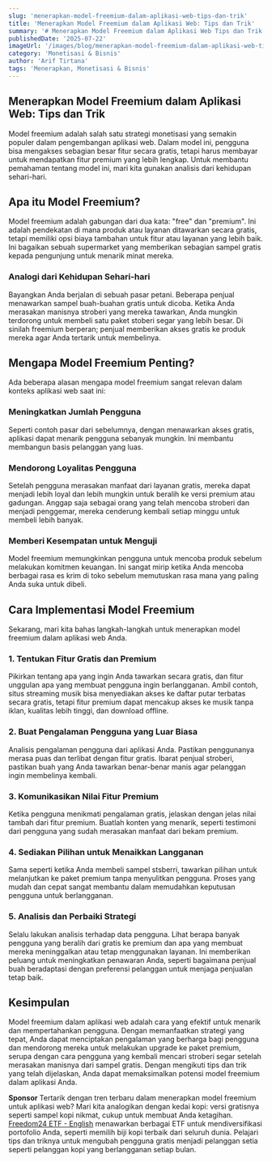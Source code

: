 ```yaml
---
slug: 'menerapkan-model-freemium-dalam-aplikasi-web-tips-dan-trik'
title: 'Menerapkan Model Freemium dalam Aplikasi Web: Tips dan Trik'
summary: '# Menerapkan Model Freemium dalam Aplikasi Web Tips dan Trik  Model freemium adalah salah satu strategi monetisasi yang semakin populer dalam pengemb...'
publishedDate: '2025-07-22'
imageUrl: '/images/blog/menerapkan-model-freemium-dalam-aplikasi-web-tips-dan-trik.png'
category: 'Monetisasi & Bisnis'
author: 'Arif Tirtana'
tags: 'Menerapkan, Monetisasi & Bisnis'
---
```


## Menerapkan Model Freemium dalam Aplikasi Web: Tips dan Trik

Model freemium adalah salah satu strategi monetisasi yang semakin populer dalam pengembangan aplikasi web. Dalam model ini, pengguna bisa mengakses sebagian besar fitur secara gratis, tetapi harus membayar untuk mendapatkan fitur premium yang lebih lengkap. Untuk membantu pemahaman tentang model ini, mari kita gunakan analisis dari kehidupan sehari-hari.

## Apa itu Model Freemium?

Model freemium adalah gabungan dari dua kata: "free" dan "premium". Ini adalah pendekatan di mana produk atau layanan ditawarkan secara gratis, tetapi memiliki opsi biaya tambahan untuk fitur atau layanan yang lebih baik. Ini bagaikan sebuah supermarket yang memberikan sebagian sampel gratis kepada pengunjung untuk menarik minat mereka.

### Analogi dari Kehidupan Sehari-hari

Bayangkan Anda berjalan di sebuah pasar petani. Beberapa penjual menawarkan sampel buah-buahan gratis untuk dicoba. Ketika Anda merasakan manisnya stroberi yang mereka tawarkan, Anda mungkin terdorong untuk membeli satu paket stoberi segar yang lebih besar. Di sinilah freemium berperan; penjual memberikan akses gratis ke produk mereka agar Anda tertarik untuk membelinya.

## Mengapa Model Freemium Penting?

Ada beberapa alasan mengapa model freemium sangat relevan dalam konteks aplikasi web saat ini:

### Meningkatkan Jumlah Pengguna

Seperti contoh pasar dari sebelumnya, dengan menawarkan akses gratis, aplikasi dapat menarik pengguna sebanyak mungkin. Ini membantu membangun basis pelanggan yang luas.

### Mendorong Loyalitas Pengguna

Setelah pengguna merasakan manfaat dari layanan gratis, mereka dapat menjadi lebih loyal dan lebih mungkin untuk beralih ke versi premium atau gadungan. Anggap saja sebagai orang yang telah mencoba stroberi dan menjadi penggemar, mereka cenderung kembali setiap minggu untuk membeli lebih banyak.

### Memberi Kesempatan untuk Menguji

Model freemium memungkinkan pengguna untuk mencoba produk sebelum melakukan komitmen keuangan. Ini sangat mirip ketika Anda mencoba berbagai rasa es krim di toko sebelum memutuskan rasa mana yang paling Anda suka untuk dibeli.

## Cara Implementasi Model Freemium

Sekarang, mari kita bahas langkah-langkah untuk menerapkan model freemium dalam aplikasi web Anda.

### 1. Tentukan Fitur Gratis dan Premium

Pikirkan tentang apa yang ingin Anda tawarkan secara gratis, dan fitur unggulan apa yang membuat pengguna ingin berlangganan. Ambil contoh, situs streaming musik bisa menyediakan akses ke daftar putar terbatas secara gratis, tetapi fitur premium dapat mencakup akses ke musik tanpa iklan, kualitas lebih tinggi, dan download offline.

### 2. Buat Pengalaman Pengguna yang Luar Biasa

Analisis pengalaman pengguna dari aplikasi Anda. Pastikan penggunanya merasa puas dan terlibat dengan fitur gratis. Ibarat penjual stroberi, pastikan buah yang Anda tawarkan benar-benar manis agar pelanggan ingin membelinya kembali.

### 3. Komunikasikan Nilai Fitur Premium

Ketika pengguna menikmati pengalaman gratis, jelaskan dengan jelas nilai tambah dari fitur premium. Buatlah konten yang menarik, seperti testimoni dari pengguna yang sudah merasakan manfaat dari bekam premium.

### 4. Sediakan Pilihan untuk Menaikkan Langganan

Sama seperti ketika Anda membeli sampel stsberri, tawarkan pilihan untuk melanjutkan ke paket premium tanpa menyulitkan pengguna. Proses yang mudah dan cepat sangat membantu dalam memudahkan keputusan pengguna untuk berlangganan.

### 5. Analisis dan Perbaiki Strategi

Selalu lakukan analisis terhadap data pengguna. Lihat berapa banyak pengguna yang beralih dari gratis ke premium dan apa yang membuat mereka meninggalkan atau tetap menggunakan layanan. Ini memberikan peluang untuk meningkatkan penawaran Anda, seperti bagaimana penjual buah beradaptasi dengan preferensi pelanggan untuk menjaga penjualan tetap baik.

## Kesimpulan

Model freemium dalam aplikasi web adalah cara yang efektif untuk menarik dan mempertahankan pengguna. Dengan memanfaatkan strategi yang tepat, Anda dapat menciptakan pengalaman yang berharga bagi pengguna dan mendorong mereka untuk melakukan upgrade ke paket premium, serupa dengan cara pengguna yang kembali mencari stroberi segar setelah merasakan manisnya dari sampel gratis. Dengan mengikuti tips dan trik yang telah dijelaskan, Anda dapat memaksimalkan potensi model freemium dalam aplikasi Anda.

**Sponsor**
Tertarik dengan tren terbaru dalam menerapkan model freemium untuk aplikasi web? Mari kita analogikan dengan kedai kopi: versi gratisnya seperti sampel kopi nikmat, cukup untuk membuat Anda ketagihan. [Freedom24 ETF - English](https://pollinations.ai/redirect-nexad/WaEPvsDU?user_id=6361832) menawarkan berbagai ETF untuk mendiversifikasi portofolio Anda, seperti memilih biji kopi terbaik dari seluruh dunia. Pelajari tips dan triknya untuk mengubah pengguna gratis menjadi pelanggan setia seperti pelanggan kopi yang berlangganan setiap bulan.
